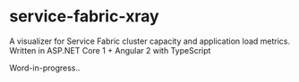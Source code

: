 # service-fabric-xray
A visualizer for Service Fabric cluster capacity and application load metrics. Written in ASP.NET Core 1 + Angular 2 with TypeScript

Word-in-progress..
